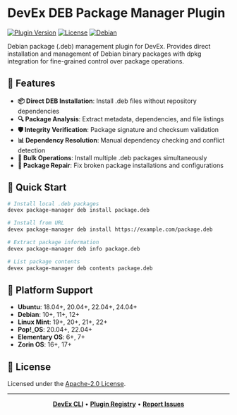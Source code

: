 # DevEx DEB Package Manager Plugin

[![Plugin Version](https://img.shields.io/badge/Version-1.0.0-green)](../../CHANGELOG.md)
[![License](https://img.shields.io/github/license/jameswlane/devex)](../../../LICENSE)
[![Debian](https://img.shields.io/badge/Debian-Package%20Format-A81D33?logo=debian)](https://www.debian.org/doc/debian-policy/)

Debian package (.deb) management plugin for DevEx. Provides direct installation and management of Debian binary packages with dpkg integration for fine-grained control over package operations.

## 🚀 Features

- **📦 Direct DEB Installation**: Install .deb files without repository dependencies
- **🔍 Package Analysis**: Extract metadata, dependencies, and file listings
- **🛡️ Integrity Verification**: Package signature and checksum validation
- **📊 Dependency Resolution**: Manual dependency checking and conflict detection
- **🚀 Bulk Operations**: Install multiple .deb packages simultaneously
- **🔧 Package Repair**: Fix broken package installations and configurations

## 🚀 Quick Start

```bash
# Install local .deb packages
devex package-manager deb install package.deb

# Install from URL
devex package-manager deb install https://example.com/package.deb

# Extract package information
devex package-manager deb info package.deb

# List package contents
devex package-manager deb contents package.deb
```

## 🚀 Platform Support

- **Ubuntu**: 18.04+, 20.04+, 22.04+, 24.04+
- **Debian**: 10+, 11+, 12+
- **Linux Mint**: 19+, 20+, 21+, 22+
- **Pop!_OS**: 20.04+, 22.04+
- **Elementary OS**: 6+, 7+
- **Zorin OS**: 16+, 17+

## 📄 License

Licensed under the [Apache-2.0 License](../../../LICENSE).

---

<div align="center">

**[DevEx CLI](../../cli)** • **[Plugin Registry](https://registry.devex.sh)** • **[Report Issues](https://github.com/jameswlane/devex/issues)**

</div>
